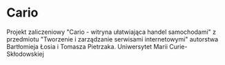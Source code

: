 # Cario
Projekt zaliczeniowy "Cario - witryna ułatwiająca handel samochodami" z przedmiotu "Tworzenie i zarządzanie serwisami internetowymi" autorstwa Bartłomieja Łosia i Tomasza Pietrzaka.
Uniwersytet Marii Curie-Skłodowskiej